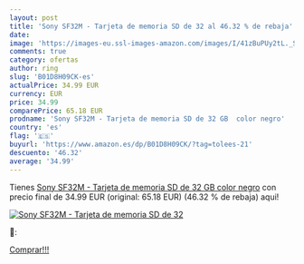 ```yaml
---
layout: post
title: 'Sony SF32M - Tarjeta de memoria SD de 32 al 46.32 % de rebaja'
date: 
image: 'https://images-eu.ssl-images-amazon.com/images/I/41zBuPUy2tL._SL200_.jpg'
comments: true
category: ofertas
author: ring
slug: 'B01D8H09CK-es'
actualPrice: 34.99 EUR
currency: EUR
price: 34.99
comparePrice: 65.18 EUR
prodname: 'Sony SF32M - Tarjeta de memoria SD de 32 GB  color negro'
country: 'es'
flag: '🇪🇸'
buyurl: 'https://www.amazon.es/dp/B01D8H09CK/?tag=tolees-21'
descuento: '46.32'
average: '34.99'
---
```


Tienes [Sony SF32M - Tarjeta de memoria SD de 32 GB  color negro](https://www.amazon.es/dp/B01D8H09CK/?tag=tolees-21) con precio final de  34.99 EUR (original: 65.18 EUR) (46.32 %  de rebaja) aqui!

[![Sony SF32M - Tarjeta de memoria SD de 32](https://images-eu.ssl-images-amazon.com/images/I/41zBuPUy2tL._SL200_.jpg)](https://www.amazon.es/dp/B01D8H09CK/?tag=tolees-21)

🔎:


[Comprar!!!](https://www.amazon.es/dp/B01D8H09CK/?tag=tolees-21)
